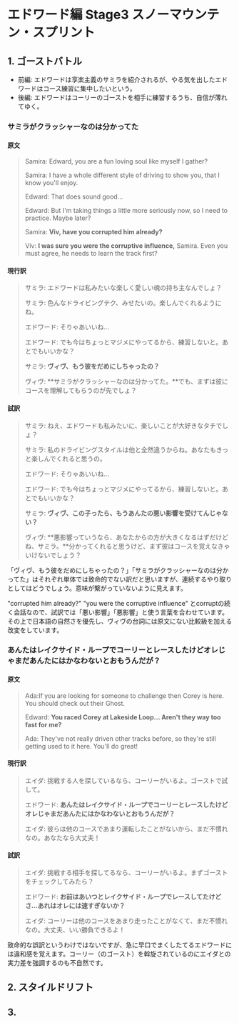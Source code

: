 # エドワード編 Stage3 スノーマウンテン・スプリント

## 1. ゴーストバトル

* 前編: エドワードは享楽主義のサミラを紹介されるが、やる気を出したエドワードはコース練習に集中したいという。
* 後編: エドワードはコーリーのゴーストを相手に練習するうち、自信が薄れてゆく。

### サミラがクラッシャーなのは分かってた

#### 原文

> Samira: Edward, you are a fun loving soul like myself I gather?
>
> Samira: I have a whole different style of driving to show you, that I know you'll enjoy.
>
> Edward: That does sound good...
>
> Edward: But I'm taking things a little more seriously now, so I need to practice. Maybe later?
>
> Samira: **Viv, have you corrupted him already?**
>
> Viv: **I was sure you were the corruptive influence,** Samira. Even you must agree, he needs to learn the track first?

#### 現行訳

> サミラ: エドワードは私みたいな楽しく愛しい魂の持ち主なんでしょ？
>
> サミラ: 色んなドライビングテク、みせたいの。楽しんでくれるようにね。
>
> エドワード: そりゃあいいね...
>
> エドワード: でも今はちょっとマジメにやってるから、練習しないと。あとでもいいかな？
>
> サミラ: **ヴィヴ、もう彼をだめにしちゃったの？**
>
> ヴィヴ: **サミラがクラッシャーなのは分かってた。**でも、まずは彼にコースを理解してもらうのが先でしょ？

#### 試訳

> サミラ: ねえ、エドワードも私みたいに、楽しいことが大好きなタチでしょ？
>
> サミラ: 私のドライビングスタイルは他と全然違うからね。あなたもきっと楽しんでくれると思うの。
>
> エドワード: そりゃあいいね…
>
> エドワード: でも今はちょっとマジメにやってるから、練習しないと。あとでもいいかな？
>
> サミラ: **ヴィヴ、この子ったら、もうあんたの悪い影響を受けてんじゃない？**
>
> ヴィヴ: **悪影響っていうなら、あなたからの方が大きくなるはずだけどね、サミラ。**分かってくれると思うけど、まず彼はコースを覚えなきゃいけないでしょう？

「ヴィヴ、もう彼をだめにしちゃったの？」「サミラがクラッシャーなのは分かってた」はそれぞれ単体では致命的でない訳だと思いますが、連続するやり取りとしてはどうでしょう。意味が繋がっていないように見えます。

"corrupted him already?" "you were the corruptive influence" とcorruptの続く会話なので、試訳では「悪い影響」「悪影響」と使う言葉を合わせています。その上で日本語の自然さを優先し、ヴィヴの台詞には原文にない比較級を加える改変をしています。

### あんたはレイクサイド・ループでコーリーとレースしたけどオレじゃまだあんたにはかなわないとおもうんだが？

#### 原文

> Ada:If you are looking for someone to challenge then Corey is here. You should check out their Ghost.
>
> Edward: **You raced Corey at Lakeside Loop... Aren't they way too fast for me?**
>
> Ada: They've not really driven other tracks before, so they're still getting used to it here. You'll do great!

#### 現行訳

> エイダ: 挑戦する人を探しているなら、コーリーがいるよ。ゴーストで試して。
>
> エドワード: **あんたはレイクサイド・ループでコーリーとレースしたけどオレじゃまだあんたにはかなわないとおもうんだが？**
>
> エイダ: 彼らは他のコースであまり運転したことがないから、まだ不慣れなの。あなたなら大丈夫！

#### 試訳

> エイダ: 挑戦する相手を探してるなら、コーリーがいるよ。まずゴーストをチェックしてみたら？
>
> エドワード: **お前はあいつとレイクサイド・ループでレースしてたけどさ…あれはオレには速すぎないか？**
>
> エイダ: コーリーは他のコースをあまり走ったことがなくて、まだ不慣れなの。大丈夫、いい勝負できるよ！

致命的な誤訳というわけではないですが、急に早口でまくしたてるエドワードには違和感を覚えます。コーリー（のゴースト）を斡旋されているのにエイダとの実力差を強調するのも不自然です。

## 2. スタイルドリフト

## 3.&#x20;

